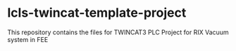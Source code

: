# lcls-twincat-template-project

This repository contains the files for TWINCAT3 PLC Project for RIX Vacuum system in FEE

